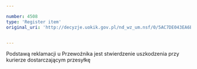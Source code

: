 ```yaml
---

number: 4508
type: 'Register item'
original_uri: 'http://decyzje.uokik.gov.pl/nd_wz_um.nsf/0/5AC7DE043EA6BAAEC1257B50002C3CE9?OpenDocument'


---
```


Podstawą reklamacji u Przewoźnika jest stwierdzenie uszkodzenia przy kurierze dostarczającym przesyłkę
